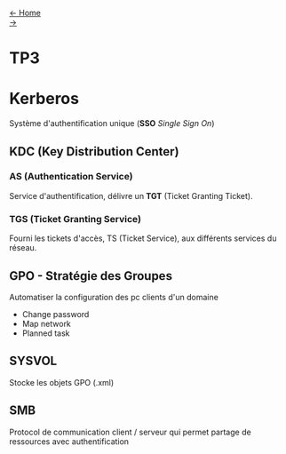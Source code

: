 [← Home](../README.md)    
[→]()

# TP3

# Kerberos
Système d'authentification unique (**SSO** *Single Sign On*)

## KDC (Key Distribution Center)
### AS (Authentication Service)
Service d'authentification, délivre un **TGT** (Ticket Granting Ticket). 

### TGS (Ticket Granting Service)
Fourni les tickets d'accès, TS (Ticket Service), aux différents services du réseau.

## GPO - Stratégie des Groupes
Automatiser la configuration des pc clients d'un domaine
- Change password
- Map network
- Planned task

## SYSVOL
Stocke les objets GPO (.xml)

## SMB
Protocol de communication client / serveur qui permet partage de ressources avec authentification